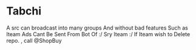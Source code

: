 # Tabchi 
A src can broadcast into many groups
And without bad features 
Such as  Iteam Ads Cant Be Sent From Bot Of  :/
Sry Iteam :/
If Iteam wish to Delete  repo. , call @ShopBuy 
